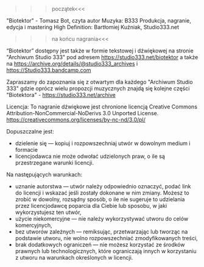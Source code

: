 >>>początek<<<

"Biotektor" - Tomasz Bot, czyta autor
Muzyka: B333
Produkcja, nagranie, edycja i mastering High Definition: Bartłomiej Kuźniak, Studio333.net

>>>na końcu nagrania<<<

“Biotektor” dostępny jest także w formie tekstowej i dźwiękowej na stronie "Archiwum Studio 333" pod adresem 
https://studio333.net/biotektor 
a także na 
https://archive.org/details/@studio333_archives
i 
https://Studio333.bandcamp.com

Zapraszamy do zapoznania się z otwartym dla każdego "Archiwum Studio 333" gdzie oprócz wielu propozcji muzycznych znajdą się kolejne części "Biotektora" - https://studio333.net/archive


Licencja:
To nagranie dźwiękowe jest chronione licencją Creative Commons Attribution-NonCommercial-NoDerivs 3.0 Unported License.
https://creativecommons.org/licenses/by-nc-nd/3.0/pl/

Dopuszczalne jest:
- dzielenie się — kopiuj i rozpowszechniaj utwór w dowolnym medium i formacie
- licencjodawca nie może odwołać udzielonych praw, o ile są przestrzegane warunki licencji.

Na następujących warunkach:
- uznanie autorstwa — utwór należy odpowiednio oznaczyć, podać link do licencji i wskazać jeśli zostały dokonane w nim zmiany. Możesz to zrobić w dowolny, rozsądny sposób, o ile nie sugeruje to udzielania przez licencjodawcę poparcia dla Ciebie lub sposobu, w jaki wykorzystujesz ten utwór,
- użycie niekomercyjne — nie należy wykorzystywać utworu do celów komercyjnych,
- bez utworów zależnych — remiksując, przetwarzając lub tworząc na podstawie utworu, nie wolno rozpowszechniać zmodyfikowanych treści,
- brak dodatkowych ograniczeń — nie możesz korzystać ze środków prawnych lub technologicznych, które ograniczają innych w korzystaniu z utworu na warunkach określonych w licencji.
